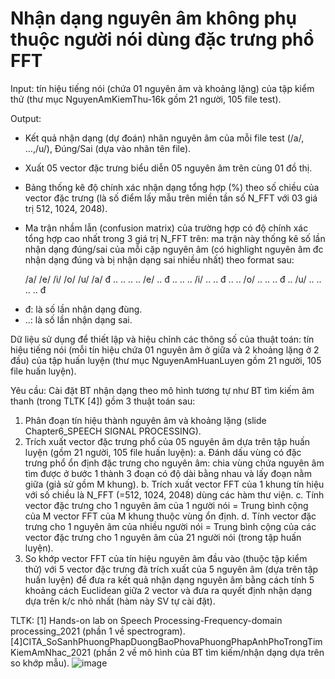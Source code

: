 # Nhận dạng nguyên âm không phụ thuộc người nói dùng đặc trưng phổ FFT


Input: 
tín hiệu tiếng nói (chứa 01 nguyên âm và khoảng lặng) của tập kiểm thử (thư mục NguyenAmKiemThu-16k gồm 21 người, 105 file test).

Output: 
-	Kết quả nhận dạng (dự đoán) nhãn nguyên âm của mỗi file test (/a/, …,/u/), Đúng/Sai (dựa vào nhãn tên file).
-	Xuất 05 vector đặc trưng biểu diễn 05 nguyên âm trên cùng 01 đồ thị.
-	Bảng thống kê độ chính xác nhận dạng tổng hợp (%) theo số chiều của vector đặc trưng (là số điểm lấy mẫu trên miền tần số N_FFT với 03 giá trị 512, 1024, 2048).
-	Ma trận nhầm lẫn (confusion matrix) của trường hợp có độ chính xác tổng hợp cao nhất trong 3 giá trị N_FFT trên: ma trận này thống kê số lần nhận dạng đúng/sai của mỗi cặp nguyên âm (có highlight nguyên âm đc nhận dạng đúng và bị nhận dạng sai nhiều nhất) theo format sau:

  	/a/ /e/ /i/ /o/ /u/
/a/ đ   ..  ..  ..  ..
/e/ ..  đ   ..  ..  ..
/i/ ..  ..  đ   ..  ..
/o/ ..  ..  ..  đ   ..
/u/ ..  ..  ..  ..  đ

+ đ: là số lần nhận dạng đùng.
+ ..: là số lần nhận dạng sai.


Dữ liệu sử dụng để thiết lập và hiệu chỉnh các thông số của thuật toán: 
tín hiệu tiếng nói (mỗi tín hiệu chứa 01 nguyên âm ở giữa và 2 khoảng lặng ở 2 đầu) của tập huấn luyện (thư mục NguyenAmHuanLuyen gồm 21 người, 105 file huấn luyện).

Yêu cầu:
Cài đặt BT nhận dạng theo mô hình tương tự như BT tìm kiếm âm thanh (trong TLTK [4]) gồm 3 thuật toán sau:
1.	Phân đoạn tín hiệu thành nguyên âm và khoảng lặng (slide Chapter6_SPEECH SIGNAL PROCESSING).
2.	Trích xuất vector đặc trưng phổ của 05 nguyên âm dựa trên tập huấn luyện (gồm 21 người, 105 file huấn luyện):
a.	Đánh dấu vùng có đặc trưng phổ ổn định đặc trưng cho nguyên âm: chia vùng chứa nguyên âm tìm được ở bước 1 thành 3 đoạn có độ dài bằng nhau và lấy đoạn nằm giữa (giả sử gồm M khung).
b.	Trích xuất vector FFT của 1 khung tín hiệu với số chiều là N_FFT (=512, 1024, 2048) dùng các hàm thư viện.
c.	Tính vector đặc trưng cho 1 nguyên âm của 1 người nói = Trung bình cộng của M vector FFT của M khung thuộc vùng ổn định.
d.	Tính vector đặc trưng cho 1 nguyên âm của nhiều người nói = Trung bình cộng của các vector đặc trưng cho 1 nguyên âm của 21 người nói (trong tập huấn luyện).
3.	So khớp vector FFT của tín hiệu nguyên âm đầu vào (thuộc tập kiểm thử) với 5 vector đặc trưng đã trích xuất của 5 nguyên âm (dựa trên tập huấn luyện) để đưa ra kết quả nhận dạng nguyên âm bằng cách tính 5 khoảng cách Euclidean giữa 2 vector và đưa ra quyết định nhận dạng dựa trên k/c nhỏ nhất (hàm này SV tự cài đặt).

TLTK:
[1] Hands-on lab on Speech Processing-Frequency-domain processing_2021 (phần 1 về spectrogram).
[4]CITA_SoSanhPhuongPhapDuongBaoPhovaPhuongPhapAnhPhoTrongTimKiemAmNhac_2021 (phần 2 về mô hình của BT tìm kiếm/nhận dạng dựa trên so khớp mẫu).
![image](https://user-images.githubusercontent.com/87311015/205482164-e7cc0e94-eca1-4d2e-bd21-07776c66eb69.png)
